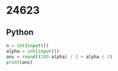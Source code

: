 # 24623

## Python

```python
n = int(input())
alpha = int(input())
ans = round((180-alpha) / 2 + alpha / 2)
print(ans)
```

